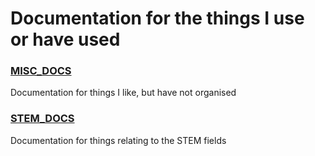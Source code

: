 # Documentation for the things I use or have used

### [MISC_DOCS](MISC/MISC_DOCS.md)
Documentation for things I like, but have not organised

### [STEM_DOCS](STEM/STEM_DOCS.md)
Documentation for things relating to the STEM fields

